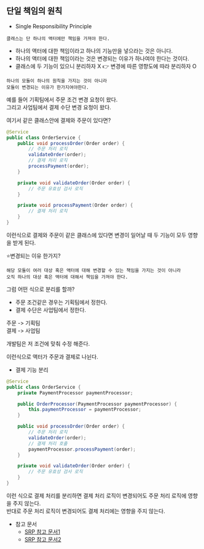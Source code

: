 ## 단일 책임의 원칙
- Single Responsibility Principle

```
클래스는 단 하나의 액터에만 책임을 가져야 한다.
```
- 하나의 액터에 대한 책임이라고 하나의 기능만을 넣으라는 것은 아니다.
- 하나의 액터에 대한 책임이라는 것은 변경되는 이유가 하나여야 한다는 것이다.
- 클래스에 두 기능이 있으니 분리하자 X 👉 변경에 따른 영향도에 따라 분리하자 O


```
하나의 모듈이 하나의 원칙을 가지는 것이 아니라
모듈이 변경되는 이유가 한가지여야한다.
```

예를 들어 기획팀에서 주문 조건 변경 요청이 왔다.  
그리고 사업팀에서 결제 수단 변경 요청이 왔다.

여기서 같은 클래스안에 결제와 주문이 있다면?
```java
@Service
public class OrderService {
    public void processOrder(Order order) {
        // 주문 처리 로직
        validateOrder(order);
        // 결제 처리 로직
        processPayment(order);
    }

    private void validateOrder(Order order) {
        // 주문 유효성 검사 로직
    }

    private void processPayment(Order order) {
        // 결제 처리 로직
    }
}
```

이런식으로 결제와 주문이 같은 클래스에 있다면 변경이 일어날 때 두 기능이 모두 영향을 받게 된다.

  ⭐변경되는 이유 한가지?
```
해당 모듈이 여러 대상 혹은 액터에 대해 변경할 수 있는 책임을 가지는 것이 아니라 
오직 하나의 대상 혹은 액터에 대해서 책임을 가져야 한다.
```

그럼 어떤 식으로 분리를 할까?

- 주문 조건같은 경우는 기획팀에서 정한다.
- 결제 수단은 사업팀에서 정한다.

주문 -> 기획팀  
결제 -> 사업팀

개발팀은 저 조건에 맞춰 수정 해준다.

이런식으로 액터가 주문과 결제로 나뉜다.

- 결제 기능 분리

```java
@Service
public class OrderService {
    private PaymentProcessor paymentProcessor;

    public OrderProcessor(PaymentProcessor paymentProcessor) {
        this.paymentProcessor = paymentProcessor;
    }

    public void processOrder(Order order) {
        // 주문 처리 로직
        validateOrder(order);
        // 결제 처리 호출
        paymentProcessor.processPayment(order);
    }

    private void validateOrder(Order order) {
        // 주문 유효성 검사 로직
    }
}
```

이런 식으로 결제 처리를 분리하면 결제 처리 로직이 변경되어도 주문 처리 로직에 영향을 주지 않는다.  
반대로 주문 처리 로직이 변경되어도 결제 처리에는 영향을 주지 않는다.


- 참고 문서   
  - [SRP 참고 문서1](https://blog.naver.com/wharup/223120145719)
  - [SRP 참고 문서2](https://wookgu.tistory.com/28)